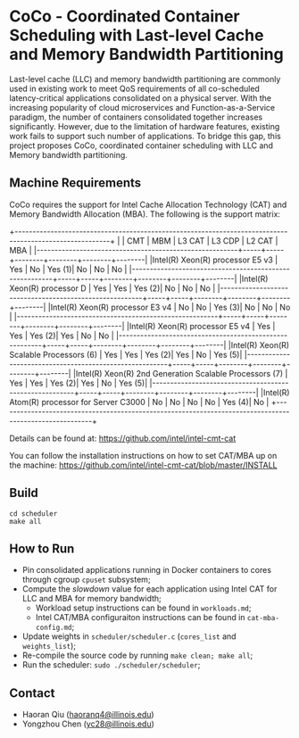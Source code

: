 # CoCo - Coordinated Container Scheduling with Last-level Cache and Memory Bandwidth Partitioning

Last-level cache (LLC) and memory bandwidth partitioning are commonly used in existing work to meet QoS requirements of all co-scheduled latency-critical applications consolidated on a physical server.
With the increasing popularity of cloud microservices and Function-as-a-Service paradigm, the number of containers consolidated together increases significantly.
However, due to the limitation of hardware features, existing work fails to support such number of applications.
To bridge this gap, this project proposes CoCo, coordinated container scheduling with LLC and Memory bandwidth partitioning.

## Machine Requirements

CoCo requires the support for Intel Cache Allocation Technology (CAT) and Memory Bandwidth Allocation (MBA).
The following is the support matrix:

+--------------------------------------------------------------------------------------------------------+
|                                                        | CMT | MBM | L3 CAT | L3 CDP | L2 CAT | MBA    |
|--------------------------------------------------------+-----+-----+--------+--------+--------+--------|
|Intel(R) Xeon(R) processor E5 v3                        | Yes | No  | Yes (1)| No     | No     | No     |
|--------------------------------------------------------+-----+-----+--------+--------+--------+--------|
|Intel(R) Xeon(R) processor D                            | Yes | Yes | Yes (2)| No     | No     | No     |
|--------------------------------------------------------+-----+-----+--------+--------+--------+--------|
|Intel(R) Xeon(R) processor E3 v4                        | No  | No  | Yes (3)| No     | No     | No     |
|--------------------------------------------------------+-----+-----+--------+--------+--------+--------|
|Intel(R) Xeon(R) processor E5 v4                        | Yes | Yes | Yes (2)| Yes    | No     | No     |
|--------------------------------------------------------+-----+-----+--------+--------+--------+--------|
|Intel(R) Xeon(R) Scalable Processors (6)                | Yes | Yes | Yes (2)| Yes    | No     | Yes (5)|
|--------------------------------------------------------+-----+-----+--------+--------+--------+--------|
|Intel(R) Xeon(R) 2nd Generation Scalable Processors (7) | Yes | Yes | Yes (2)| Yes    | No     | Yes (5)|
|--------------------------------------------------------+-----+-----+--------+--------+--------+--------|
|Intel(R) Atom(R) processor for Server C3000             | No  | No  | No     | No     | Yes (4)| No     |
+--------------------------------------------------------------------------------------------------------+

Details can be found at: https://github.com/intel/intel-cmt-cat

You can follow the installation instructions on how to set CAT/MBA up on the machine: https://github.com/intel/intel-cmt-cat/blob/master/INSTALL

## Build

```
cd scheduler
make all
```

## How to Run

- Pin consolidated applications running in Docker containers to cores through cgroup `cpuset` subsystem;
- Compute the *slowdown* value for each application using Intel CAT for LLC and MBA for memory bandwidth;
	- Workload setup instructions can be found in `workloads.md`;
	- Intel CAT/MBA configuraiton instructions can be found in `cat-mba-config.md`;
- Update weights in `scheduler/scheduler.c` (`cores_list` and `weights_list`);
- Re-compile the source code by running `make clean; make all`;
- Run the scheduler: `sudo ./scheduler/scheduler`;

## Contact

- Haoran Qiu (haoranq4@illinois.edu)
- Yongzhou Chen (yc28@illinois.edu)
